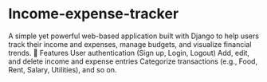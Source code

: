 # Income-expense-tracker
A simple yet powerful web-based application built with Django to help users track their income and expenses, manage budgets, and visualize financial trends.  🔧 Features User authentication (Sign up, Login, Logout)  Add, edit, and delete income and expense entries  Categorize transactions (e.g., Food, Rent, Salary, Utilities), and so on.
